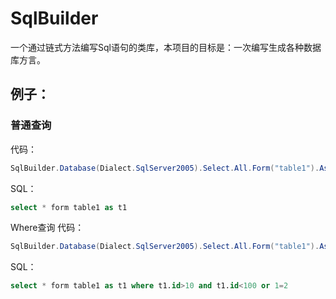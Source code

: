# SqlBuilder
一个通过链式方法编写Sql语句的类库，本项目的目标是：一次编写生成各种数据库方言。

## 例子：

### 普通查询
代码：
```csharp
SqlBuilder.Database(Dialect.SqlServer2005).Select.All.Form("table1").As("t1");
```
SQL：
```sql
select * form table1 as t1
```

Where查询
代码：
```csharp
SqlBuilder.Database(Dialect.SqlServer2005).Select.All.Form("table1").As("t1").Where("t1.id>10").And("t1.id<100").Or("1=2");
```
SQL：
```sql
select * form table1 as t1 where t1.id>10 and t1.id<100 or 1=2
```
